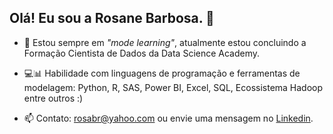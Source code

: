 ## **Olá! Eu sou a Rosane Barbosa.** 👋

- 👀 Estou sempre em *"mode learning"*, atualmente estou concluindo a Formação Cientista de Dados da Data Science Academy.

- 💻📊 Habilidade com linguagens de programação e ferramentas de modelagem: Python, R, SAS, Power BI, Excel, SQL, Ecossistema Hadoop entre outros :)

- 📫 Contato: rosabr@yahoo.com ou envie uma mensagem no [Linkedin](https://www.linkedin.com/in/rosane-m-barbosa-142a6537/).

<!---
RosaneBarbosa/RosaneBarbosa is a ✨ special ✨ repository because its `README.md` (this file) appears on your GitHub profile.
You can click the Preview link to take a look at your changes.
--->
